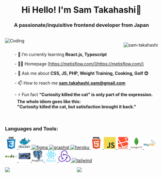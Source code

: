 <!-- [![MasterHead](https://source.unsplash.com/d4lv5slqeqY/1600x450)](https://rishavchanda.io) -->

<h1 align="center">Hi Hello! I'm Sam Takahashi👋</h1>
<h3 align="center">A passionate/inquisitive frontend developer from Japan</h3>
<br />
<img align="left" alt="Coding" width="300" src="https://media.giphy.com/media/scZPhLqaVOM1qG4lT9/giphy.gif" />

<p align="right"> <img src="https://komarev.com/ghpvc/?username=sam-takahashi&label=Profile%20views&color=0e75b6&style=flat" alt="sam-takahashi" /> </p>

&nbsp; &nbsp; &nbsp; &nbsp; - 🌱 I’m currently learning **React.js, Typescript**

&nbsp; &nbsp; &nbsp; &nbsp; - 👨‍💻 Homepage [https://metisflow.com/](https://metisflow.com/)

&nbsp; &nbsp; &nbsp; &nbsp; - 💬 Ask me about **CSS, JS, PHP, Weight Training, Cooking, Golf 😊**

&nbsp; &nbsp; &nbsp; &nbsp; - 📫 How to reach me **sam.takahashi.sam@gmail.com**

&nbsp; &nbsp; &nbsp; &nbsp; - ⚡ Fun fact **“Curiosity killed the cat" is only part of the expression.<br /> &nbsp; &nbsp; &nbsp; &nbsp; &nbsp; &nbsp;  The whole idiom goes like this: <br /> &nbsp; &nbsp; &nbsp; &nbsp; &nbsp; &nbsp;  "Curiosity killed the cat, but satisfaction brought it back."**

<p align="left">
</p>
<br />
<h3 align="left">Languages and Tools:</h3>

<p align="left"> <a href="https://www.w3schools.com/css/" target="_blank" rel="noreferrer"> <img src="https://raw.githubusercontent.com/devicons/devicon/master/icons/css3/css3-original-wordmark.svg" alt="css3" width="40" height="40"/> </a> <a href="https://www.docker.com/" target="_blank" rel="noreferrer"> <img src="https://raw.githubusercontent.com/devicons/devicon/master/icons/docker/docker-original-wordmark.svg" alt="docker" width="40" height="40"/> </a> <a href="https://www.figma.com/" target="_blank" rel="noreferrer"> <img src="https://www.vectorlogo.zone/logos/figma/figma-icon.svg" alt="figma" width="40" height="40"/> </a> <a href="https://graphql.org" target="_blank" rel="noreferrer"> <img src="https://www.vectorlogo.zone/logos/graphql/graphql-icon.svg" alt="graphql" width="40" height="40"/> </a> <a href="https://heroku.com" target="_blank" rel="noreferrer"> <img src="https://www.vectorlogo.zone/logos/heroku/heroku-icon.svg" alt="heroku" width="40" height="40"/> </a> <a href="https://www.w3.org/html/" target="_blank" rel="noreferrer"> <img src="https://raw.githubusercontent.com/devicons/devicon/master/icons/html5/html5-original-wordmark.svg" alt="html5" width="40" height="40"/> </a> <a href="https://developer.mozilla.org/en-US/docs/Web/JavaScript" target="_blank" rel="noreferrer"> <img src="https://raw.githubusercontent.com/devicons/devicon/master/icons/javascript/javascript-original.svg" alt="javascript" width="40" height="40"/> </a> <a href="https://laravel.com/" target="_blank" rel="noreferrer"> <img src="https://raw.githubusercontent.com/devicons/devicon/master/icons/laravel/laravel-plain-wordmark.svg" alt="laravel" width="40" height="40"/> </a> <a href="https://www.mongodb.com/" target="_blank" rel="noreferrer"> <img src="https://raw.githubusercontent.com/devicons/devicon/master/icons/mongodb/mongodb-original-wordmark.svg" alt="mongodb" width="40" height="40"/> </a> <a href="https://www.mysql.com/" target="_blank" rel="noreferrer"> <img src="https://raw.githubusercontent.com/devicons/devicon/master/icons/mysql/mysql-original-wordmark.svg" alt="mysql" width="40" height="40"/> </a> <a href="https://nodejs.org" target="_blank" rel="noreferrer"> <img src="https://raw.githubusercontent.com/devicons/devicon/master/icons/nodejs/nodejs-original-wordmark.svg" alt="nodejs" width="40" height="40"/> </a> <a href="https://www.php.net" target="_blank" rel="noreferrer"> <img src="https://raw.githubusercontent.com/devicons/devicon/master/icons/php/php-original.svg" alt="php" width="40" height="40"/> </a> <a href="https://www.postgresql.org" target="_blank" rel="noreferrer"> <img src="https://raw.githubusercontent.com/devicons/devicon/master/icons/postgresql/postgresql-original-wordmark.svg" alt="postgresql" width="40" height="40"/> </a> <a href="https://reactjs.org/" target="_blank" rel="noreferrer"> <img src="https://raw.githubusercontent.com/devicons/devicon/master/icons/react/react-original-wordmark.svg" alt="react" width="40" height="40"/> </a> <a href="https://redux.js.org" target="_blank" rel="noreferrer"> <img src="https://raw.githubusercontent.com/devicons/devicon/master/icons/redux/redux-original.svg" alt="redux" width="40" height="40"/> </a> <a href="https://tailwindcss.com/" target="_blank" rel="noreferrer"> <img src="https://www.vectorlogo.zone/logos/tailwindcss/tailwindcss-icon.svg" alt="tailwind" width="40" height="40"/> </a></p>

<!-- # Hi hello! I'm Sam👋 -->
<img align="left" width="47%" src="https://github-readme-stats.vercel.app/api?username=Sam-Takahashi&show_icons=true&theme=tokyonight" />
<img align="left" width="47%" src="https://github-readme-stats.vercel.app/api/top-langs/?username=Sam-Takahashi&layout=compact" />
<!-- 
![JavaScript](https://img.shields.io/badge/javascript-%23323330.svg?style=for-the-badge&logo=javascript&logoColor=%23F7DF1E)
![PHP](https://img.shields.io/badge/php-%23777BB4.svg?style=for-the-badge&logo=php&logoColor=white)
![CSS3](https://img.shields.io/badge/css3-%231572B6.svg?style=for-the-badge&logo=css3&logoColor=white)
![Figma](https://img.shields.io/badge/figma-%23F24E1E.svg?style=for-the-badge&logo=figma&logoColor=white) -->
